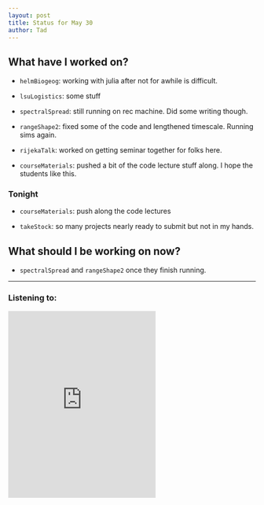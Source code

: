 ```yaml
---
layout: post 
title: Status for May 30 
author: Tad
---
```


## What have I worked on?

* `helmBiogeog`: working with julia after not for awhile is difficult.

* `lsuLogistics`: some stuff

* `spectralSpread`: still running on rec machine. Did some writing though. 

* `rangeShape2`: fixed some of the code and lengthened timescale. Running sims again. 

* `rijekaTalk`: worked on getting seminar together for folks here. 

* `courseMaterials`: pushed a bit of the code lecture stuff along. I hope the students like this. 








### Tonight

* `courseMaterials`: push along the code lectures

* `takeStock`: so many projects nearly ready to submit but not in my hands. 




## What should I be working on now?

* `spectralSpread` and `rangeShape2` once they finish running.






--- 

### Listening to:

<iframe src="https://open.spotify.com/embed/track/70ZEPf2Bs0DJ4Mlu17NWWP" width="300" height="380" frameborder="0" allowtransparency="true" allow="encrypted-media"></iframe>

<i class='fa fa-code' style='color:pink'></i>
